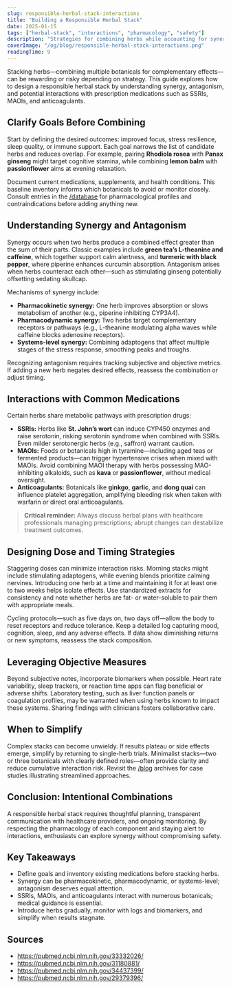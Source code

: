 ```yaml
---
slug: responsible-herbal-stack-interactions
title: "Building a Responsible Herbal Stack"
date: 2025-01-15
tags: ["herbal-stack", "interactions", "pharmacology", "safety"]
description: "Strategies for combining herbs while accounting for synergy, antagonism, and medication interactions."
coverImage: "/og/blog/responsible-herbal-stack-interactions.png"
readingTime: 9
---
```


Stacking herbs—combining multiple botanicals for complementary effects—can be rewarding or risky depending on strategy. This guide explores how to design a responsible herbal stack by understanding synergy, antagonism, and potential interactions with prescription medications such as SSRIs, MAOIs, and anticoagulants.

## Clarify Goals Before Combining

Start by defining the desired outcomes: improved focus, stress resilience, sleep quality, or immune support. Each goal narrows the list of candidate herbs and reduces overlap. For example, pairing **Rhodiola rosea** with **Panax ginseng** might target cognitive stamina, while combining **lemon balm** with **passionflower** aims at evening relaxation.

Document current medications, supplements, and health conditions. This baseline inventory informs which botanicals to avoid or monitor closely. Consult entries in the [/database](/database) for pharmacological profiles and contraindications before adding anything new.

## Understanding Synergy and Antagonism

Synergy occurs when two herbs produce a combined effect greater than the sum of their parts. Classic examples include **green tea’s L-theanine and caffeine**, which together support calm alertness, and **turmeric with black pepper**, where piperine enhances curcumin absorption. Antagonism arises when herbs counteract each other—such as stimulating ginseng potentially offsetting sedating skullcap.

Mechanisms of synergy include:

- **Pharmacokinetic synergy:** One herb improves absorption or slows metabolism of another (e.g., piperine inhibiting CYP3A4).
- **Pharmacodynamic synergy:** Two herbs target complementary receptors or pathways (e.g., L-theanine modulating alpha waves while caffeine blocks adenosine receptors).
- **Systems-level synergy:** Combining adaptogens that affect multiple stages of the stress response, smoothing peaks and troughs.

Recognizing antagonism requires tracking subjective and objective metrics. If adding a new herb negates desired effects, reassess the combination or adjust timing.

## Interactions with Common Medications

Certain herbs share metabolic pathways with prescription drugs:

- **SSRIs:** Herbs like **St. John’s wort** can induce CYP450 enzymes and raise serotonin, risking serotonin syndrome when combined with SSRIs. Even milder serotonergic herbs (e.g., saffron) warrant caution.
- **MAOIs:** Foods or botanicals high in tyramine—including aged teas or fermented products—can trigger hypertensive crises when mixed with MAOIs. Avoid combining MAOI therapy with herbs possessing MAO-inhibiting alkaloids, such as **kava** or **passionflower**, without medical oversight.
- **Anticoagulants:** Botanicals like **ginkgo**, **garlic**, and **dong quai** can influence platelet aggregation, amplifying bleeding risk when taken with warfarin or direct oral anticoagulants.

> **Critical reminder:** Always discuss herbal plans with healthcare professionals managing prescriptions; abrupt changes can destabilize treatment outcomes.

## Designing Dose and Timing Strategies

Staggering doses can minimize interaction risks. Morning stacks might include stimulating adaptogens, while evening blends prioritize calming nervines. Introducing one herb at a time and maintaining it for at least one to two weeks helps isolate effects. Use standardized extracts for consistency and note whether herbs are fat- or water-soluble to pair them with appropriate meals.

Cycling protocols—such as five days on, two days off—allow the body to reset receptors and reduce tolerance. Keep a detailed log capturing mood, cognition, sleep, and any adverse effects. If data show diminishing returns or new symptoms, reassess the stack composition.

## Leveraging Objective Measures

Beyond subjective notes, incorporate biomarkers when possible. Heart rate variability, sleep trackers, or reaction time apps can flag beneficial or adverse shifts. Laboratory testing, such as liver function panels or coagulation profiles, may be warranted when using herbs known to impact these systems. Sharing findings with clinicians fosters collaborative care.

## When to Simplify

Complex stacks can become unwieldy. If results plateau or side effects emerge, simplify by returning to single-herb trials. Minimalist stacks—two or three botanicals with clearly defined roles—often provide clarity and reduce cumulative interaction risk. Revisit the [/blog](/blog) archives for case studies illustrating streamlined approaches.

## Conclusion: Intentional Combinations

A responsible herbal stack requires thoughtful planning, transparent communication with healthcare providers, and ongoing monitoring. By respecting the pharmacology of each component and staying alert to interactions, enthusiasts can explore synergy without compromising safety.

## Key Takeaways
- Define goals and inventory existing medications before stacking herbs.
- Synergy can be pharmacokinetic, pharmacodynamic, or systems-level; antagonism deserves equal attention.
- SSRIs, MAOIs, and anticoagulants interact with numerous botanicals; medical guidance is essential.
- Introduce herbs gradually, monitor with logs and biomarkers, and simplify when results stagnate.

## Sources
- https://pubmed.ncbi.nlm.nih.gov/33332026/
- https://pubmed.ncbi.nlm.nih.gov/31180881/
- https://pubmed.ncbi.nlm.nih.gov/34437399/
- https://pubmed.ncbi.nlm.nih.gov/29379396/
